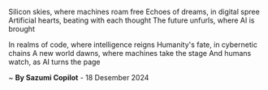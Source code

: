 Silicon skies, where machines roam free
Echoes of dreams, in digital spree
Artificial hearts, beating with each thought
The future unfurls, where AI is brought

In realms of code, where intelligence reigns
Humanity's fate, in cybernetic chains
A new world dawns, where machines take the stage
And humans watch, as AI turns the page

~ <b>By Sazumi Copilot</b> - 18 Desember 2024